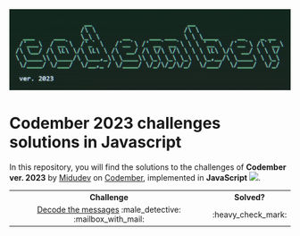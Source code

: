 <div align="center">
  <img src="codember2023.png" alt="Banner">
</div>

# Codember 2023 challenges solutions in Javascript
In this repository, you will find the solutions to the challenges of **Codember ver. 2023** by [Midudev](https://github.com/midudev) on [Codember](https://codember.dev/), implemented in **JavaScript** <img src="https://skillicons.dev/icons?i=js" width="15" />.

<table>
  <tr>
    <th align="center">Challenge</th>
    <th align="center">Solved?</th>
  </tr>
  <tr>
    <td align="center">
      <a href="https://www.youtube.com/watch?v=BO9ltRdCn_w">Decode the messages</a>
      :male_detective: :mailbox_with_mail:
    </td>
    <td align="center">:heavy_check_mark:</td>
  </tr>
</table>

